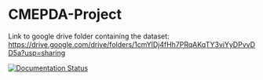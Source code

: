 # CMEPDA-Project

Link to google drive folder containing the dataset: https://drive.google.com/drive/folders/1cmYlDj4fHh7PRqAKqTY3viYyDPvvDD5a?usp=sharing

[![Documentation Status](https://readthedocs.org/projects/cmepda-project/badge/?version=latest)](https://cmepda-project.readthedocs.io/en/latest/?badge=latest)
